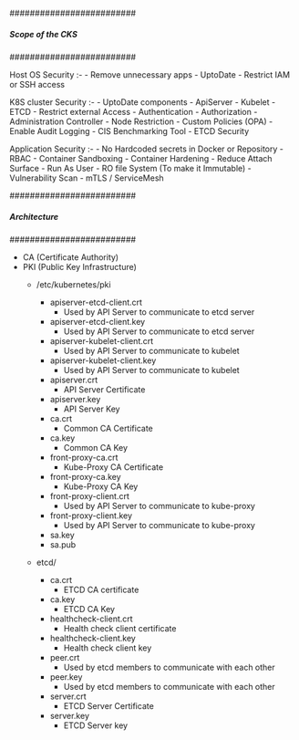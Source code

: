 #########################
##### Scope of the CKS
#########################

Host OS Security :-
    - Remove unnecessary apps
    - UptoDate
    - Restrict IAM or SSH access

K8S cluster Security :-
    - UptoDate components
        - ApiServer
        - Kubelet
        - ETCD
    - Restrict external Access
    - Authentication
    - Authorization
    - Administration Controller 
        - Node Restriction
        - Custom Policies (OPA)
    - Enable Audit Logging
    - CIS Benchmarking Tool
    - ETCD Security

Application Security :-
    - No Hardcoded secrets in Docker or Repository
    - RBAC
    - Container Sandboxing
    - Container Hardening
        - Reduce Attach Surface
        - Run As User
        - RO file System (To make it Immutable)
    - Vulnerability Scan
    - mTLS / ServiceMesh

#########################
##### Architecture
#########################

- CA (Certificate Authority)
- PKI (Public Key Infrastructure)
    - /etc/kubernetes/pki

        - apiserver-etcd-client.crt 
            - Used by API Server to communicate to etcd server
        - apiserver-etcd-client.key 
            - Used by API Server to communicate to etcd server
        - apiserver-kubelet-client.crt 
            - Used by API Server to communicate to kubelet
        - apiserver-kubelet-client.key 
            - Used by API Server to communicate to kubelet
        - apiserver.crt 
            - API Server Certificate
        - apiserver.key 
            - API Server Key
        - ca.crt 
            - Common CA Certificate
        - ca.key 
            - Common CA Key
        - front-proxy-ca.crt 
            - Kube-Proxy CA Certificate
        - front-proxy-ca.key 
            - Kube-Proxy CA Key
        - front-proxy-client.crt 
            - Used by API Server to communicate to kube-proxy
        - front-proxy-client.key 
            - Used by API Server to communicate to kube-proxy
        - sa.key
        - sa.pub

    - etcd/

        - ca.crt
            - ETCD CA certificate
        - ca.key
            - ETCD CA Key
        - healthcheck-client.crt
            - Health check client certificate
        - healthcheck-client.key
            - Health check client key
        - peer.crt
            - Used by etcd members to communicate with each other
        - peer.key
            - Used by etcd members to communicate with each other
        - server.crt
            - ETCD Server Certificate
        - server.key
            - ETCD Server key